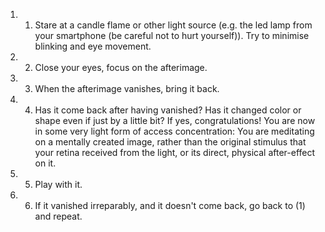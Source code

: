 1. 1. Stare at a candle flame or other light source (e.g. the led lamp from your smartphone (be careful not to hurt yourself)). Try to minimise
blinking and eye movement.
2. 2. Close your eyes, focus on the afterimage.
3. 3. When the afterimage vanishes, bring it back.
4. 4. Has it come back after having vanished? Has it changed color or shape
even if just by a little bit? If yes, congratulations! You are now in
some very light form of access concentration: You are meditating on a
mentally created image, rather than the original stimulus that your
retina received from the light, or its direct, physical after-effect on
it.
5. 5. Play with it.
6. 6. If it vanished irreparably, and it doesn't come back, go back to (1) and repeat.